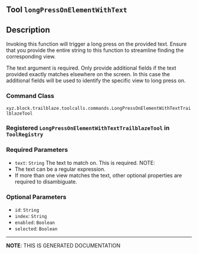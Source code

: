 ## Tool `longPressOnElementWithText`

## Description
Invoking this function will trigger a long press on the provided text. Ensure that you 
provide the entire string to this function to streamline finding the corresponding view.

The text argument is required. Only provide additional fields if the text provided exactly
matches elsewhere on the screen. In this case the additional fields will be used to identify
the specific view to long press on.

### Command Class
`xyz.block.trailblaze.toolcalls.commands.LongPressOnElementWithTextTrailblazeTool`

### Registered `LongPressOnElementWithTextTrailblazeTool` in `ToolRegistry`
### Required Parameters
- `text`: `String`
  The text to match on. This is required.
NOTE:
- The text can be a regular expression.
- If more than one view matches the text, other optional properties are required to disambiguate.

### Optional Parameters
- `id`: `String`
- `index`: `String`
- `enabled`: `Boolean`
- `selected`: `Boolean`



<hr/>

**NOTE**: THIS IS GENERATED DOCUMENTATION
